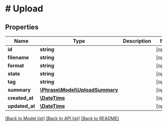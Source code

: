 # # Upload

## Properties

Name | Type | Description | Notes
------------ | ------------- | ------------- | -------------
**id** | **string** |  | [optional] 
**filename** | **string** |  | [optional] 
**format** | **string** |  | [optional] 
**state** | **string** |  | [optional] 
**tag** | **string** |  | [optional] 
**summary** | [**\Phrase\Model\UploadSummary**](UploadSummary.md) |  | [optional] 
**created_at** | [**\DateTime**](\DateTime.md) |  | [optional] 
**updated_at** | [**\DateTime**](\DateTime.md) |  | [optional] 

[[Back to Model list]](../../README.md#documentation-for-models) [[Back to API list]](../../README.md#documentation-for-api-endpoints) [[Back to README]](../../README.md)


